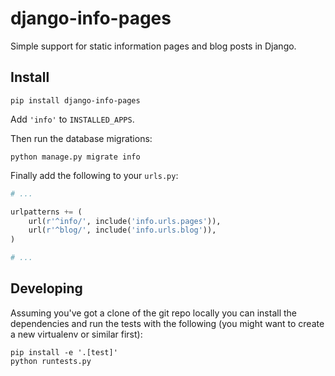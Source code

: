 # django-info-pages

Simple support for static information pages and blog posts in Django.

## Install

    pip install django-info-pages

Add `'info'` to `INSTALLED_APPS`.

Then run the database migrations:

    python manage.py migrate info

Finally add the following to your `urls.py`:

```python
# ...

urlpatterns += (
    url(r'^info/', include('info.urls.pages')),
    url(r'^blog/', include('info.urls.blog')),
)

# ...
```

## Developing

Assuming you've got a clone of the git repo locally you can install the dependencies and run the tests with the following (you might want to create a new virtualenv or similar first):

    pip install -e '.[test]'
    python runtests.py
